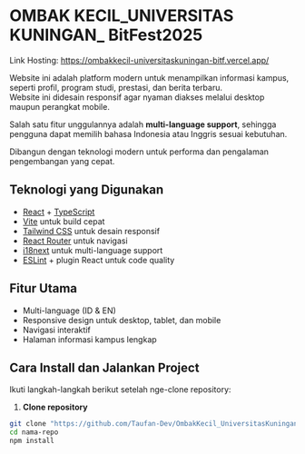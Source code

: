 # OMBAK KECIL_UNIVERSITAS KUNINGAN_ BitFest2025

Link Hosting: https://ombakkecil-universitaskuningan-bitf.vercel.app/

Website ini adalah platform modern untuk menampilkan informasi kampus, seperti profil, program studi, prestasi, dan berita terbaru.  
Website ini didesain responsif agar nyaman diakses melalui desktop maupun perangkat mobile.

Salah satu fitur unggulannya adalah **multi-language support**, sehingga pengguna dapat memilih bahasa Indonesia atau Inggris sesuai kebutuhan.

Dibangun dengan teknologi modern untuk performa dan pengalaman pengembangan yang cepat.

## Teknologi yang Digunakan

- [React](https://reactjs.org/) + [TypeScript](https://www.typescriptlang.org/)
- [Vite](https://vitejs.dev/) untuk build cepat
- [Tailwind CSS](https://tailwindcss.com/) untuk desain responsif
- [React Router](https://reactrouter.com/) untuk navigasi
- [i18next](https://www.i18next.com/) untuk multi-language support
- [ESLint](https://eslint.org/) + plugin React untuk code quality

## Fitur Utama

- Multi-language (ID & EN)
- Responsive design untuk desktop, tablet, dan mobile
- Navigasi interaktif
- Halaman informasi kampus lengkap

## Cara Install dan Jalankan Project

Ikuti langkah-langkah berikut setelah nge-clone repository:

1. **Clone repository**

```bash
git clone "https://github.com/Taufan-Dev/OmbakKecil_UniversitasKuningan_BitFest2025.git"
cd nama-repo
npm install
